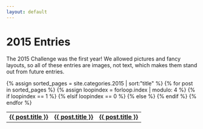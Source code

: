 ```yaml
---
layout: default
---
```

# 2015 Entries

The 2015 Challenge was the first year! We allowed pictures and fancy layouts, so all of these entries are images, not text, which makes them stand out from future entries.

<table>
{% assign sorted_pages = site.categories.2015 | sort:"title" %}
  {% for post in sorted_pages %}
  {% assign loopindex = forloop.index | modulo: 4 %}
  {% if loopindex == 1 %}
    <tr><td id="centeredText">
      <strong><a href="{{ post.url }}">{{ post.title }}</a></strong>
    </td>
  {% elsif loopindex == 0 %}
    <td id="centeredText">
      <strong><a href="{{ post.url }}">{{ post.title }}</a></strong>
    </td>
  {% else %}
    <td id="centeredText">
      <strong><a href="{{ post.url }}">{{ post.title }}</a></strong>
    </td></tr>
  {% endif %}
 {% endfor %}
</table>
